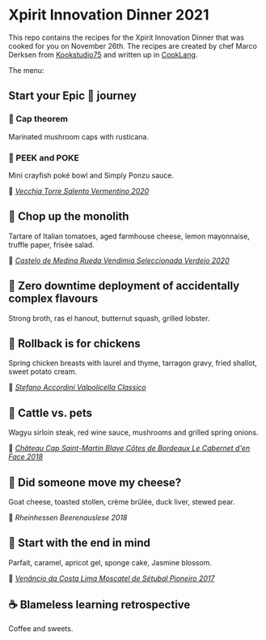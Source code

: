 # Xpirit Innovation Dinner 2021

This repo contains the recipes for the Xpirit Innovation Dinner that was cooked for you on November 26th. The recipes are created by chef Marco Derksen from [Kookstudio75](http://www.kookstudio75.nl) and written up in [CookLang](https://cooklang.org).

The menu:

## Start your Epic 💩 journey

### 🍄 Cap theorem

Marinated mushroom caps with rusticana.

### 🍜 PEEK and POKE

Mini crayfish poké bowl and Simply Ponzu sauce.

🍷 [_Vecchia Torre Salento Vermentino 2020_](https://www.appeldoorn.nl/product/1046220111/vecchia-torre-salento-vermentino-2020)

## 🍅 Chop up the monolith

Tartare of Italian tomatoes, aged farmhouse cheese, lemon mayonnaise, truffle paper, frisée salad.

🍷 [_Castelo de Medina Rueda Vendimia Seleccionada Verdejo 2020_](https://www.appeldoorn.nl/product/1050160111/castelo-de-medina-rueda-vendimia-seleccionada-verdejo-2020)

## 🦞 Zero downtime deployment of accidentally complex flavours

Strong broth, ras el hanout, butternut squash, grilled lobster.

## 🐣 Rollback is for chickens

Spring chicken breasts with laurel and thyme, tarragon gravy, fried shallot, sweet potato cream.

🍷 [_Stefano Accordini Valpolicella Classico_](https://www.vivino.com/NL/nl/azienda-agricola-accordini-stefano-valpolicella-classico/w/97281)

## 🥩 Cattle vs. pets

Wagyu sirloin steak, red wine sauce, mushrooms and grilled spring onions.

🍷 [_Château Cap Saint-Martin Blaye Côtes de Bordeaux Le Cabernet d'en Face 2018_](https://www.appeldoorn.nl/product/1052380111/chateau-cap-saint-martin-blaye-cotes-de-bordeaux-le-cabernet-den-face-2018)

## 🧀 Did someone move my cheese?

Goat cheese, toasted stollen, crème brûlée, duck liver, stewed pear.

🍷 _Rheinhessen Beerenauslese 2018_

## 🍧 Start with the end in mind

Parfait, caramel, apricot gel, sponge cake, Jasmine blossom.

🍷 [_Venâncio da Costa Lima Moscatel de Sétubal Pioneiro 2017_](https://www.appeldoorn.nl/product/1054370111/venancio-da-costa-lima-moscatel-de-setubal-pioneiro-2017)

## ☕️ Blameless learning retrospective

Coffee and sweets.